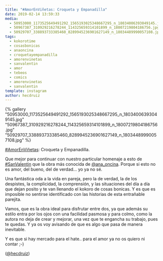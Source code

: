 ```yaml
---
title: "#AmorEnViñetas: Croqueta y Empanadilla"
date: 2019-02-14 13:59:33
media: 
  - 50953000_1173525649491292_1565193025348667295_n_18034006393049145.jpg
  - 50967387_310929216278244_114325659314101899_n_18007219804186756.jpg
  - 50929707_338893733385460_8289945236901627149_n_18034489990057108.jpg
tags: 
  - kokorotime
  - cosasbonicas
  - anaoncina
  - croquetayempanadilla
  - amorenvinetas
  - sanvalentin
  - amor
  - tebeos
  - comics
  - amorenvinetas
  - sanvalentin
template: instagram
author: hecdruiz
---
```


{% gallery "50953000_1173525649491292_1565193025348667295_n_18034006393049145.jpg" "50967387_310929216278244_114325659314101899_n_18007219804186756.jpg" "50929707_338893733385460_8289945236901627149_n_18034489990057108.jpg" %}

[#AmorEnViñetas](/etiquetas/amorenvinetas): Croqueta y Empanadilla.

Que mejor para continuar con nuestro particular homenaje a esto de [#SanValentin](/etiquetas/sanvalentin) que la obra más conocida de [@ana_oncina](https://instagram.com/ana_oncina). Porque si esto no es amor, del bueno, del de verdad... yo ya no sé.

Una fantástica oda a la vida en pareja, pero la de verdad, la de los despistes, la complicidad, la comprensión, y las situaciones del día a día que dejan posito y te van llenando el kokoro de cosas bonicas. Y es que es imposible no sentirse identificado con las historias de esta entrañable parejita.

Vamos, que es la obra ideal para disfrutar entre dos, ya que además su estilo entra por los ojos con una facilidad pasmosa y para colmo, como la autora no deja de crear y mejorar, una vez que te engancha su trabajo, pues te quedas. Y ya os voy avisando de que es algo que pasa de manera inevitable.

Y es que si hay mercado para el hate.. para el amor ya no os quiero ni contar ;-)

([@hecdruiz](https://instagram.com/hecdruiz))

